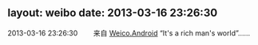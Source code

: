 layout: weibo
date: 2013-03-16 23:26:30
---
<meta name="referrer" content="no-referrer" />

2013-03-16 23:26:30  &nbsp;&nbsp;&nbsp;&nbsp;&nbsp;&nbsp; 来自 <a href="http://app.weibo.com/t/feed/l4RWD" rel="nofollow">Weico.Android</a>
“It's a rich man's world”…… ​​​
